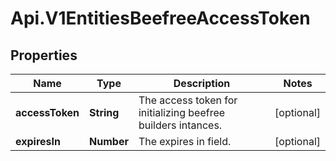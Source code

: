 # Api.V1EntitiesBeefreeAccessToken

## Properties

Name | Type | Description | Notes
------------ | ------------- | ------------- | -------------
**accessToken** | **String** | The access token for initializing beefree builders intances. | [optional] 
**expiresIn** | **Number** | The expires in field. | [optional] 



